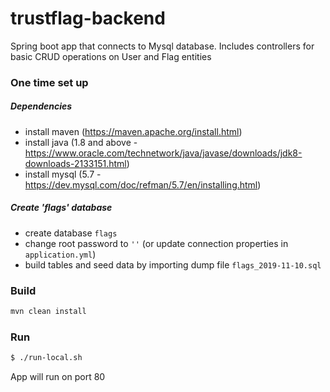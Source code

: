 # trustflag-backend
Spring boot app that connects to Mysql database. Includes controllers for basic CRUD operations on User and Flag entities

### One time set up
##### Dependencies
- install maven (https://maven.apache.org/install.html)
- install java (1.8 and above - https://www.oracle.com/technetwork/java/javase/downloads/jdk8-downloads-2133151.html)
- install mysql (5.7 - https://dev.mysql.com/doc/refman/5.7/en/installing.html)
##### Create 'flags' database
- create database `flags`
- change root password to `''` (or update connection properties in `application.yml`)
- build tables and seed data by importing dump file `flags_2019-11-10.sql`

### Build
```bash
mvn clean install
```
### Run
```bash
$ ./run-local.sh
```

App will run on port 80